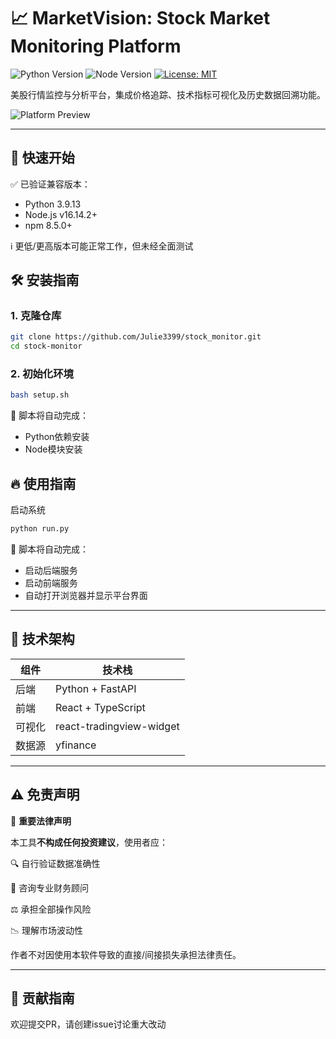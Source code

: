 # 📈 MarketVision: Stock Market Monitoring Platform

![Python Version](https://img.shields.io/badge/Python-3.9%2B-blue)
![Node Version](https://img.shields.io/badge/Node.js-16%2B-green)
[![License: MIT](https://img.shields.io/badge/License-MIT-yellow.svg)](https://opensource.org/licenses/MIT)

美股行情监控与分析平台，集成价格追踪、技术指标可视化及历史数据回溯功能。

![Platform Preview](https://github.com/user-attachments/assets/bcfeb363-f93a-4d39-8ba5-d7b4b5e111e2)

---
## 🚀 快速开始

✅ 已验证兼容版本：
- Python 3.9.13 
- Node.js v16.14.2+
- npm 8.5.0+

ℹ️ 更低/更高版本可能正常工作，但未经全面测试


## 🛠 安装指南

### 1. 克隆仓库
```bash
git clone https://github.com/Julie3399/stock_monitor.git
cd stock-monitor
```
### 2. 初始化环境
```bash
bash setup.sh
```
📌 脚本将自动完成：
- Python依赖安装
- Node模块安装

## 🔥 使用指南
启动系统
```bash
python run.py
```
📌 脚本将自动完成：
- 启动后端服务
- 启动前端服务
- 自动打开浏览器并显示平台界面
  
---
## 🧩 技术架构

| 组件   | 技术栈                       |
|--------|----------------------------|
| 后端   | Python + FastAPI           | 
| 前端   | React + TypeScript       | 
| 可视化 |  react-tradingview-widget      | 
| 数据源 | yfinance     | 

---
## ⚠️ 免责声明

📌 **重要法律声明** 

本工具**不构成任何投资建议**，使用者应：

🔍 自行验证数据准确性

💼 咨询专业财务顾问

⚖️ 承担全部操作风险

📉 理解市场波动性

作者不对因使用本软件导致的直接/间接损失承担法律责任。

---
## 🤝 贡献指南
欢迎提交PR，请创建issue讨论重大改动
